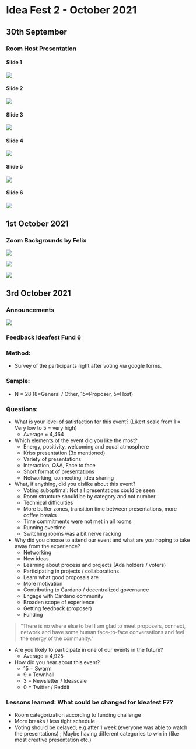 # Idea Fest 2 - October 2021

## 30th September

### Room Host Presentation

#### Slide 1

![](../.gitbook/assets/2021-10-03-4-.png)

#### Slide 2

![](../.gitbook/assets/2021-10-03-5-.png)

#### Slide 3

![](../.gitbook/assets/2021-10-03-6-.png)

#### Slide 4

![](../.gitbook/assets/2021-10-03-7-.png)

#### Slide 5

![](../.gitbook/assets/2021-10-03-8-.png)

#### Slide 6

![](../.gitbook/assets/2021-10-03-9-.png)

## 1st October 2021

### Zoom Backgrounds by Felix

![](../.gitbook/assets/2021-10-03-1-.png)

![](../.gitbook/assets/2021-10-03-2-.png)

![](../.gitbook/assets/2021-10-03-3-.png)

## 3rd October 2021

### Announcements

![](../.gitbook/assets/2021-10-03.png)

### Feedback Ideafest Fund 6

### Method:

* Survey of the participants right after voting via google forms. 

### Sample:

* N = 28 \(8=General / Other, 15=Proposer, 5=Host\)

### Questions:

* What is your level of satisfaction for this event? \(Likert scale from 1 = Very low to 5 = very high\)
  * Average = 4,464
* Which elements of the event did you like the most?
  * Energy, positivity, welcoming and equal atmosphere
  * Kriss presentation \(3x mentioned\)
  * Variety of presentations
  * Interaction, Q&A, Face to face
  * Short format of presentations
  * Networking, connecting, idea sharing
* What, if anything, did you dislike about this event?
  * Voting suboptimal: Not all presentations could be seen
  * Room structure should be by category and not number
  * Technical difficulties
  * More buffer zones, transition time between presentations, more coffee breaks
  * Time commitments were not met in all rooms
  * Running overtime
  * Switching rooms was a bit nerve racking
* Why did you choose to attend our event and what are you hoping to take away from the experience?
  * Networking
  * New ideas
  * Learning about process and projects \(Ada holders / voters\)
  * Participating in projects / collaborations
  * Learn what good proposals are
  * More motivation
  * Contributing to Cardano / decentralized governance
  * Engage with Cardano community 
  * Broaden scope of experience
  * Getting feedback \(proposer\)
  * Funding

> “There is no where else to be! I am glad to meet proposers, connect, network and have some human face-to-face conversations and feel the energy of the community.”

* Are you likely to participate in one of our events in the future?
  * Average = 4,925
* How did you hear about this event? 
  * 15 = Swarm
  * 9 = Townhall
  * 3 = Newsletter / Ideascale
  * 0 = Twitter / Reddit

### Lessons learned: What could be changed for Ideafest F7?

* Room categorization according to funding challenge 
* More breaks / less tight schedule
* Voting should be delayed, e.g.after 1 week \(everyone was able to watch the presentations\) ; Maybe having different categories to win in \(like most creative presentation etc.\)

